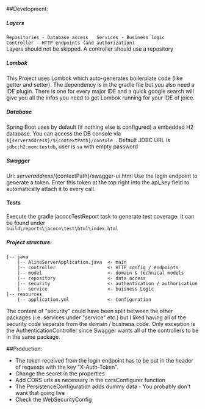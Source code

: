 ##Development:

##### Layers
`Repositories - Database access  
Services - Business logic  
Controller - HTTP endpoints (and authorization)`  
Layers should not be skipped. A controller should use a repository

##### Lombok
This Project uses Lombok which auto-generates boilerplate code (like getter and setter). The dependency is in the gradle file but you also need a IDE plugin. There is one for every major IDE and a quick google search will give you all the infos you need to get Lombok running for your IDE of joice. 

##### Database
Spring Boot uses by default (if nothing else is configured) a embedded H2 database.
You can access the DB console via `${serveraddress}/${contextPath}/console `. Default JDBC URL is `jdbc:h2:mem:testdb`, user is `sa` with empty password

##### Swagger
Url: ${serveraddress}/${contextPath}/swagger-ui.html
Use the login endpoint to generate a token. Enter this token at the top right into the api_key field to automatically attach it to every call.

#### Tests
Execute the gradle jacocoTestReport task to generate test coverage. It can be found under  
 `build\reports\jacoco\test\html\index.html`

##### Project structure:



    |-- java
        |-- AlineServerApplication.java  <- main
        |-- controller                   <- HTTP config / endpoints   
        |-- model                        <- domain & technical models
        |-- repository                   <- data access
        |-- security                     <- authentication / authorication
        |-- service                      <- buisness Logic
    |-- resources
        |-- application.yml              <- Configuration
The content of "security" could have been split between the other packages (i.e. services under "service" etc.) but I liked having all of the security code separate from the domain / business code. Only exception is the AuthenticationController since Swagger wants all of the controllers to be in the same package. 

##Production:
- The token received from the login endpoint has to be put in the header of requests with the key "X-Auth-Token".
- Change the secret in the properties
- Add CORS urls as necessary in the corsConfigurer function
- The PersistenceConfiguration adds dummy data - You probably don't want that going live
- Check the WebSecurityConfig
